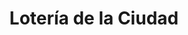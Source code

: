 ---
title: "Lotería de la Ciudad"
url: /ciudad-autonoma-de-buenos-aires/loteria-de-la-ciudad-avenida-cabildo/
shop: lotería
---
